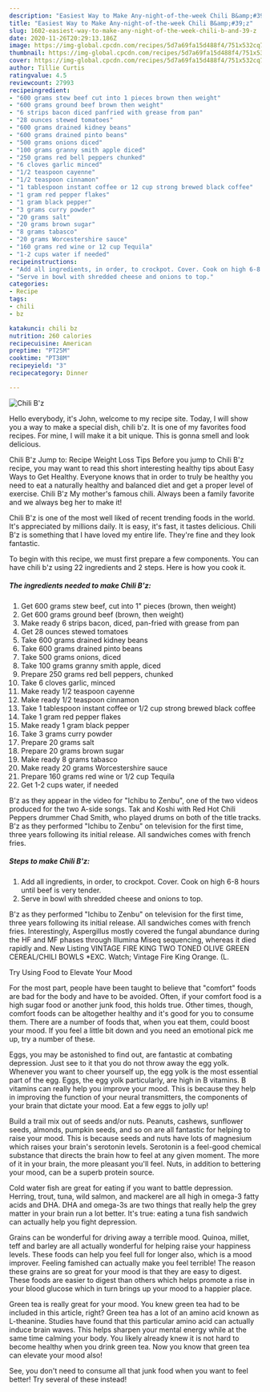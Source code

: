 ```yaml
---
description: "Easiest Way to Make Any-night-of-the-week Chili B&amp;#39;z"
title: "Easiest Way to Make Any-night-of-the-week Chili B&amp;#39;z"
slug: 1602-easiest-way-to-make-any-night-of-the-week-chili-b-and-39-z
date: 2020-11-26T20:29:13.186Z
image: https://img-global.cpcdn.com/recipes/5d7a69fa15d488f4/751x532cq70/chili-bz-recipe-main-photo.jpg
thumbnail: https://img-global.cpcdn.com/recipes/5d7a69fa15d488f4/751x532cq70/chili-bz-recipe-main-photo.jpg
cover: https://img-global.cpcdn.com/recipes/5d7a69fa15d488f4/751x532cq70/chili-bz-recipe-main-photo.jpg
author: Tillie Curtis
ratingvalue: 4.5
reviewcount: 27993
recipeingredient:
- "600 grams stew beef cut into 1 pieces brown then weight"
- "600 grams ground beef brown then weight"
- "6 strips bacon diced panfried with grease from pan"
- "28 ounces stewed tomatoes"
- "600 grams drained kidney beans"
- "600 grams drained pinto beans"
- "500 grams onions diced"
- "100 grams granny smith apple diced"
- "250 grams red bell peppers chunked"
- "6 cloves garlic minced"
- "1/2 teaspoon cayenne"
- "1/2 teaspoon cinnamon"
- "1 tablespoon instant coffee or 12 cup strong brewed black coffee"
- "1 gram red pepper flakes"
- "1 gram black pepper"
- "3 grams curry powder"
- "20 grams salt"
- "20 grams brown sugar"
- "8 grams tabasco"
- "20 grams Worcestershire sauce"
- "160 grams red wine or 12 cup Tequila"
- "1-2 cups water if needed"
recipeinstructions:
- "Add all ingredients, in order, to crockpot. Cover. Cook on high 6-8 hours until beef is very tender."
- "Serve in bowl with shredded cheese and onions to top."
categories:
- Recipe
tags:
- chili
- bz

katakunci: chili bz 
nutrition: 260 calories
recipecuisine: American
preptime: "PT25M"
cooktime: "PT38M"
recipeyield: "3"
recipecategory: Dinner

---
```



![Chili B&#39;z](https://img-global.cpcdn.com/recipes/5d7a69fa15d488f4/751x532cq70/chili-bz-recipe-main-photo.jpg)

Hello everybody, it's John, welcome to my recipe site. Today, I will show you a way to make a special dish, chili b&#39;z. It is one of my favorites food recipes. For mine, I will make it a bit unique. This is gonna smell and look delicious.

Chili B&#39;z Jump to: Recipe Weight Loss Tips Before you jump to Chili B&#39;z recipe, you may want to read this short interesting healthy tips about Easy Ways to Get Healthy. Everyone knows that in order to truly be healthy you need to eat a naturally healthy and balanced diet and get a proper level of exercise. Chili B&#39;z My mother&#39;s famous chili. Always been a family favorite and we always beg her to make it!

Chili B&#39;z is one of the most well liked of recent trending foods in the world. It's appreciated by millions daily. It is easy, it's fast, it tastes delicious. Chili B&#39;z is something that I have loved my entire life. They're fine and they look fantastic.


To begin with this recipe, we must first prepare a few components. You can have chili b&#39;z using 22 ingredients and 2 steps. Here is how you cook it.

<!--inarticleads1-->

##### The ingredients needed to make Chili B&#39;z:

1. Get 600 grams stew beef, cut into 1&#34; pieces (brown, then weight)
1. Get 600 grams ground beef (brown, then weight)
1. Make ready 6 strips bacon, diced, pan-fried with grease from pan
1. Get 28 ounces stewed tomatoes
1. Take 600 grams drained kidney beans
1. Take 600 grams drained pinto beans
1. Take 500 grams onions, diced
1. Take 100 grams granny smith apple, diced
1. Prepare 250 grams red bell peppers, chunked
1. Take 6 cloves garlic, minced
1. Make ready 1/2 teaspoon cayenne
1. Make ready 1/2 teaspoon cinnamon
1. Take 1 tablespoon instant coffee or 1/2 cup strong brewed black coffee
1. Take 1 gram red pepper flakes
1. Make ready 1 gram black pepper
1. Take 3 grams curry powder
1. Prepare 20 grams salt
1. Prepare 20 grams brown sugar
1. Make ready 8 grams tabasco
1. Make ready 20 grams Worcestershire sauce
1. Prepare 160 grams red wine or 1/2 cup Tequila
1. Get 1-2 cups water, if needed


B&#39;z as they appear in the video for &#34;Ichibu to Zenbu&#34;, one of the two videos produced for the two A-side songs. Tak and Koshi with Red Hot Chili Peppers drummer Chad Smith, who played drums on both of the title tracks. B&#39;z as they performed &#34;Ichibu to Zenbu&#34; on television for the first time, three years following its initial release. All sandwiches comes with french fries. 

<!--inarticleads2-->

##### Steps to make Chili B&#39;z:

1. Add all ingredients, in order, to crockpot. Cover. Cook on high 6-8 hours until beef is very tender.
1. Serve in bowl with shredded cheese and onions to top.


B&#39;z as they performed &#34;Ichibu to Zenbu&#34; on television for the first time, three years following its initial release. All sandwiches comes with french fries. Interestingly, Aspergillus mostly covered the fungal abundance during the HF and MF phases through Illumina Miseq sequencing, whereas it died rapidly and. New Listing VINTAGE FIRE KING TWO TONED OLIVE GREEN CEREAL/CHILI BOWLS *EXC. Watch; Vintage Fire King Orange. (L. 

Try Using Food to Elevate Your Mood


For the most part, people have been taught to believe that "comfort" foods are bad for the body and have to be avoided. Often, if your comfort food is a high sugar food or another junk food, this holds true. Other times, though, comfort foods can be altogether healthy and it's good for you to consume them. There are a number of foods that, when you eat them, could boost your mood. If you feel a little bit down and you need an emotional pick me up, try a number of these.

Eggs, you may be astonished to find out, are fantastic at combating depression. Just see to it that you do not throw away the egg yolk. Whenever you want to cheer yourself up, the egg yolk is the most essential part of the egg. Eggs, the egg yolk particularly, are high in B vitamins. B vitamins can really help you improve your mood. This is because they help in improving the function of your neural transmitters, the components of your brain that dictate your mood. Eat a few eggs to jolly up!

Build a trail mix out of seeds and/or nuts. Peanuts, cashews, sunflower seeds, almonds, pumpkin seeds, and so on are all fantastic for helping to raise your mood. This is because seeds and nuts have lots of magnesium which raises your brain's serotonin levels. Serotonin is a feel-good chemical substance that directs the brain how to feel at any given moment. The more of it in your brain, the more pleasant you'll feel. Nuts, in addition to bettering your mood, can be a superb protein source.

Cold water fish are great for eating if you want to battle depression. Herring, trout, tuna, wild salmon, and mackerel are all high in omega-3 fatty acids and DHA. DHA and omega-3s are two things that really help the grey matter in your brain run a lot better. It's true: eating a tuna fish sandwich can actually help you fight depression. 

Grains can be wonderful for driving away a terrible mood. Quinoa, millet, teff and barley are all actually wonderful for helping raise your happiness levels. These foods can help you feel full for longer also, which is a mood improver. Feeling famished can actually make you feel terrible! The reason these grains are so great for your mood is that they are easy to digest. These foods are easier to digest than others which helps promote a rise in your blood glucose which in turn brings up your mood to a happier place.

Green tea is really great for your mood. You knew green tea had to be included in this article, right? Green tea has a lot of an amino acid known as L-theanine. Studies have found that this particular amino acid can actually induce brain waves. This helps sharpen your mental energy while at the same time calming your body. You likely already knew it is not hard to become healthy when you drink green tea. Now you know that green tea can elevate your mood also!

See, you don't need to consume all that junk food when you want to feel better! Try several of these instead!


